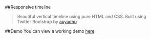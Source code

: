 ##Responsive timeline

>Beautiful vertical timeline using pure HTML and CSS.
Built using Twitter Bootstrap by [auyadhu](https://github.com/yadhu)

##Demo
You can view a working demo [here](http://yadhu.github.io/Timeline/)


